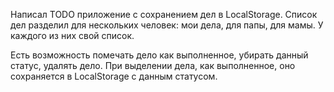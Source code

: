 Написал TODO приложение с сохранением дел в LocalStorage. Список дел разделил для нескольких человек: мои дела, для папы, для мамы. У каждого из них свой список. 

Есть возможность помечать дело как выполненное, убирать данный статус, удалять дело. При выделении дела, как выполненное, оно сохраняется в LocalStorage с данным статусом. 
